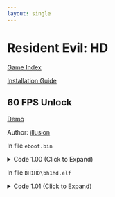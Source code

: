 ```yaml
---
layout: single
---
```


# Resident Evil: HD

[Game Index](/patch/#patches)

[Installation Guide](https://illusion0001.github.io/install-instructions/)

## 60 FPS Unlock

[Demo](https://youtu.be/MSVD1Gmm4P8)

Author: [illusion](https://twitter.com/illusion0002)

In file `eboot.bin`

<details>
<summary>Code 1.00 (Click to Expand)</summary>

{% highlight yml %}
- game: "Resident Evil: HD"
  app_ver: "01.00"
  patch_ver: "1.0"
  name: "60 FPS Unlock"
  author: "illusion"
  note:
  arch: generic_orbis
  enabled: False # Todo: move this to a separate file
  patch_list:
        - [ bytes, 0xB894B, "00 00 70 42 00 00 70 42" ]
# this is a note for other patch devs
# first bit is game tick
# second bit is target fps
# cc implemented game speed/frametime calc based on tickrate (absolute hacks :p) for win32 ver
# code path still exist which is why this is possible
{% endhighlight %}

</details>

In file `BH1HD\bh1hd.elf`

<details>
<summary>Code 1.01 (Click to Expand)</summary>

{% highlight yml %}
- game: "Resident Evil: HD"
  app_ver: "01.01"
  patch_ver: "1.0"
  name: "60 FPS Unlock"
  author: "illusion"
  note: "As part of Resident Evil Origins Collection."
  arch: generic_orbis
  enabled: False # Todo: move this to a separate file
  patch_list:
        - [ bytes, 0xB9B1B, "00 00 70 42 00 00 70 42" ]
# disc ver has notes
{% endhighlight %}

</details>
